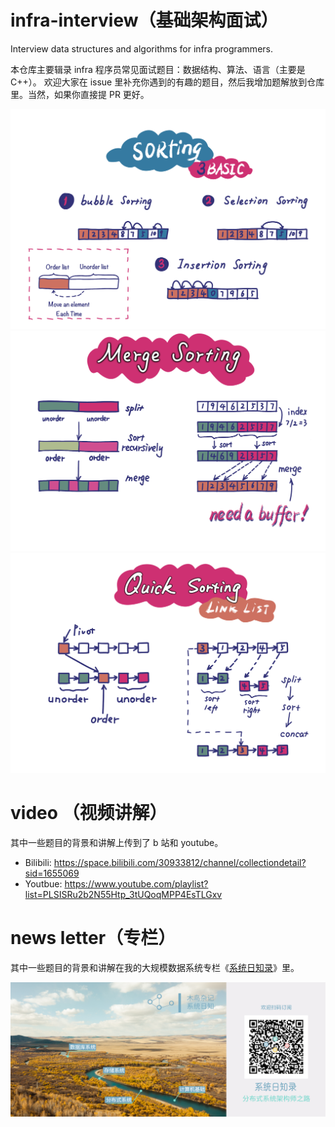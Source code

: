 # infra-interview（基础架构面试）

Interview data structures and algorithms for infra programmers.

本仓库主要辑录 infra 程序员常见面试题目：数据结构、算法、语言（主要是 C++）。
欢迎大家在 issue 里补充你遇到的有趣的题目，然后我增加题解放到仓库里。当然，如果你直接提 PR 更好。

![](img/3-basic-sort.png)
![](img/merge-sort.png)
![](img/quick-sort-linked-list.png)


# video （视频讲解）

其中一些题目的背景和讲解上传到了 b 站和 youtube。

- Bilibili: https://space.bilibili.com/30933812/channel/collectiondetail?sid=1655069
- Youtbue: https://www.youtube.com/playlist?list=PLSISRu2b2N55Htp_3tUQoqMPP4EsTLGxv

# news letter（专栏）

其中一些题目的背景和讲解在我的大规模数据系统专栏《[系统日知录](https://xiaobot.net/p/system-thinking)》里。

![](img/news-letter.png)
